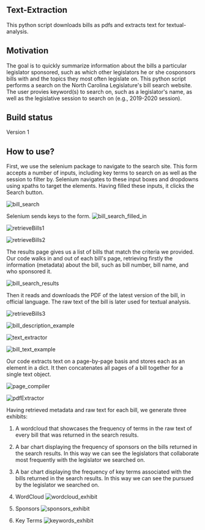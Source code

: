 ## Text-Extraction
This python script downloads bills as pdfs and extracts text for textual-analysis.

## Motivation
The goal is to quickly summarize information about the bills a particular legislator sponsored, such as which other legislators he or she cosponsors bills with and the topics they most often legislate on. This python script performs a search on the North Carolina Legislature's bill search website. The user provies keyword(s) to search on, such as a legislator's name, as well as the legislative session to search on (e.g., 2019-2020 session).

## Build status
Version 1

## How to use?
First, we use the selenium package to navigate to the search site. This form accepts a number of inputs, including key terms to search on as well as the session to filter by. Selenium navigates to these input boxes and dropdowns using xpaths to target the elements. Having filled these inputs, it clicks the Search button.

![bill_search](https://github.com/drussel4/Text-Extraction/blob/master/img/HowToUse/bill_search.png?raw=true)

Selenium sends keys to the form.
![bill_search_filled_in](https://github.com/drussel4/Text-Extraction/blob/master/img/HowToUse/bill_search_filled_in.png?raw=true)

![retrieveBills1](https://github.com/drussel4/Text-Extraction/blob/master/img/HowToUse/retrieveBills1.png?raw=true)

![retrieveBills2](https://github.com/drussel4/Text-Extraction/blob/master/img/HowToUse/retrieveBills2.png?raw=true)

The results page gives us a list of bills that match the criteria we provided. Our code walks in and out of each bill's page, retrieving firstly the information (metadata) about the bill, such as bill number, bill name, and who sponsored it.

![bill_search_results](https://github.com/drussel4/Text-Extraction/blob/master/img/HowToUse/bill_search_results.png?raw=true)

Then it reads and downloads the PDF of the latest version of the bill, in official language. The raw text of the bill is later used for textual analysis.

![retrieveBills3](https://github.com/drussel4/Text-Extraction/blob/master/img/HowToUse/retrieveBills3.png?raw=true)

![bill_description_example](https://github.com/drussel4/Text-Extraction/blob/master/img/HowToUse/bill_description_example.png?raw=true)

![text_extractor](https://github.com/drussel4/Text-Extraction/blob/master/img/HowToUse/text_extractor.png?raw=true)

![bill_text_example](https://github.com/drussel4/Text-Extraction/blob/master/img/HowToUse/bill_text_example.png?raw=true)

Our code extracts text on a page-by-page basis and stores each as an element in a dict. It then concatenates all pages of a bill together for a single text object.

![page_compiler](https://github.com/drussel4/Text-Extraction/blob/master/img/HowToUse/page_compiler.png?raw=true)

![pdfExtractor](https://github.com/drussel4/Text-Extraction/blob/master/img/HowToUse/pdfExtractor.png?raw=true)

Having retrieved metadata and raw text for each bill, we generate three exhibits:
1. A wordcloud that showcases the frequency of terms in the raw text of every bill that was returned in the search results.
2. A bar chart displaying the frequency of sponsors on the bills returned in the search results. In this way we can see the legislators that collaborate most frequently with the legislator we searched on.
3. A bar chart displaying the frequency of key terms associated with the bills returned in the search results. In this way we can see the pursued by the legislator we searched on.

1. WordCloud
![wordcloud_exhibit](https://github.com/drussel4/Text-Extraction/blob/master/img/Exhibits/wc_exhibit.png?raw=true)

2. Sponsors
![sponsors_exhibit](https://github.com/drussel4/Text-Extraction/blob/master/img/Exhibits/sponsors_exhibit.png?raw=true)

3. Key Terms
![keywords_exhibit](https://github.com/drussel4/Text-Extraction/blob/master/img/Exhibits/keywords_exhibit.png?raw=true)


